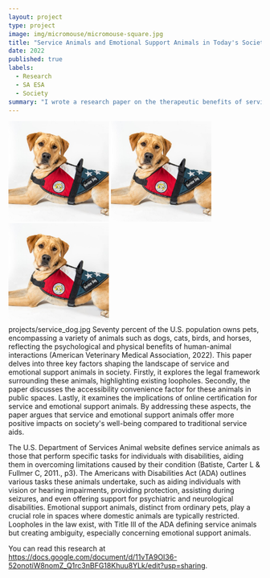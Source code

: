 ```yaml
---
layout: project
type: project
image: img/micromouse/micromouse-square.jpg
title: "Service Animals and Emotional Support Animals in Today's Society "
date: 2022
published: true
labels:
  - Research
  - SA ESA
  - Society
summary: "I wrote a research paper on the therapeutic benefits of service and emotional support animals, as well as their training to assist individuals with disabilities."
---
```


<div class="text-center p-4">
  <img width="200px" src="projects/service_dog.jpg" class="img-thumbnail" >
  <img width="200px" src="../projects/service_dog.jpg" class="img-thumbnail" >
  <img width="200px" src="projects/service_dog.jpg" class="img-thumbnail" >
</div>
projects/service_dog.jpg
Seventy percent of the U.S. population owns pets, encompassing a variety of animals such as dogs, cats, birds, and horses, reflecting the psychological and physical benefits of human-animal interactions (American Veterinary Medical Association, 2022). This paper delves into three key factors shaping the landscape of service and emotional support animals in society. Firstly, it explores the legal framework surrounding these animals, highlighting existing loopholes. Secondly, the paper discusses the accessibility convenience factor for these animals in public spaces. Lastly, it examines the implications of online certification for service and emotional support animals. By addressing these aspects, the paper argues that service and emotional support animals offer more positive impacts on society's well-being compared to traditional service aids.

The U.S. Department of Services Animal website defines service animals as those that perform specific tasks for individuals with disabilities, aiding them in overcoming limitations caused by their condition (Batiste, Carter L & Fullmer C, 2011., p3). The Americans with Disabilities Act (ADA) outlines various tasks these animals undertake, such as aiding individuals with vision or hearing impairments, providing protection, assisting during seizures, and even offering support for psychiatric and neurological disabilities. Emotional support animals, distinct from ordinary pets, play a crucial role in spaces where domestic animals are typically restricted. Loopholes in the law exist, with Title III of the ADA defining service animals but creating ambiguity, especially concerning emotional support animals.

You can read this research at https://docs.google.com/document/d/11vTA9OI36-52onotiW8nomZ_Q1rc3nBFG18Khuu8YLk/edit?usp=sharing.
